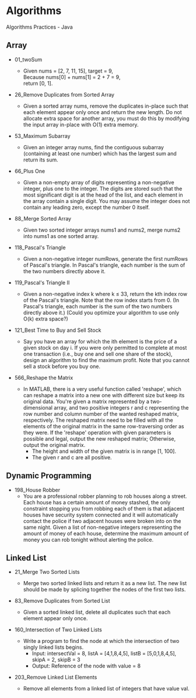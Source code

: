 # Algorithms
Algorithms Practices - Java

## Array  
- 01_twoSum  
  - Given nums = [2, 7, 11, 15], target = 9,  
    Because nums[0] + nums[1] = 2 + 7 = 9,  
    return [0, 1].  
    
- 26_Remove Duplicates from Sorted Array  
  - Given a sorted array nums, remove the duplicates in-place such that each element appear only once and return the new    length. Do not allocate extra space for another array, you must do this by modifying the input array in-place with O(1) extra memory.  
  
- 53_Maximum Subarray  
  - Given an integer array nums, find the contiguous subarray (containing at least one number) which has the largest sum and return its sum.  

- 66_Plus One  
  - Given a non-empty array of digits representing a non-negative integer, plus one to the integer. The digits are stored such that the most significant digit is at the head of the list, and each element in the array contain a single digit. You may assume the integer does not contain any leading zero, except the number 0 itself.  
  
- 88_Merge Sorted Array  
  - Given two sorted integer arrays nums1 and nums2, merge nums2 into nums1 as one sorted array.  
  
- 118_Pascal's Triangle  
  - Given a non-negative integer numRows, generate the first numRows of Pascal's triangle. In Pascal's triangle, each number is the sum of the two numbers directly above it.  
  
- 119_Pascal's Triangle II  
  - Given a non-negative index k where k ≤ 33, return the kth index row of the Pascal's triangle. Note that the row index starts from 0. (In Pascal's triangle, each number is the sum of the two numbers directly above it.) (Could you optimize your algorithm to use only O(k) extra space?)  
  
- 121_Best Time to Buy and Sell Stock
  - Say you have an array for which the ith element is the price of a given stock on day i. If you were only permitted to complete at most one transaction (i.e., buy one and sell one share of the stock), design an algorithm to find the maximum profit. Note that you cannot sell a stock before you buy one.  
  
- 566_Reshape the Matrix  
  - In MATLAB, there is a very useful function called 'reshape', which can reshape a matrix into a new one with different size but keep its original data. You're given a matrix represented by a two-dimensional array, and two positive integers r and c representing the row number and column number of the wanted reshaped matrix, respectively. The reshaped matrix need to be filled with all the elements of the original matrix in the same row-traversing order as they were. If the 'reshape' operation with given parameters is possible and legal, output the new reshaped matrix; Otherwise, output the original matrix.  
    - The height and width of the given matrix is in range [1, 100].  
    - The given r and c are all positive.  

## Dynamic Programming  
- 198_House Robber  
  - You are a professional robber planning to rob houses along a street. Each house has a certain amount of money stashed, the only constraint stopping you from robbing each of them is that adjacent houses have security system connected and it will automatically contact the police if two adjacent houses were broken into on the same night. Given a list of non-negative integers representing the amount of money of each house, determine the maximum amount of money you can rob tonight without alerting the police. 
  
## Linked List
- 21_Merge Two Sorted Lists  
  - Merge two sorted linked lists and return it as a new list. The new list should be made by splicing together the nodes of the first two lists.  
  
- 83_Remove Duplicates from Sorted List  
  - Given a sorted linked list, delete all duplicates such that each element appear only once.  
  
- 160_Intersection of Two Linked Lists  
  - Write a program to find the node at which the intersection of two singly linked lists begins.  
    - Input: intersectVal = 8, listA = [4,1,8,4,5], listB = [5,0,1,8,4,5], skipA = 2, skipB = 3  
    - Output: Reference of the node with value = 8  
    
- 203_Remove Linked List Elements  
  - Remove all elements from a linked list of integers that have value val.  
